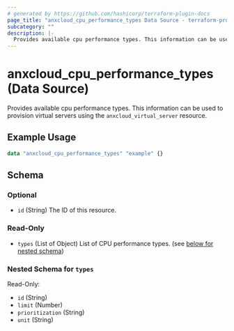 ```yaml
---
# generated by https://github.com/hashicorp/terraform-plugin-docs
page_title: "anxcloud_cpu_performance_types Data Source - terraform-provider-anxcloud"
subcategory: ""
description: |-
  Provides available cpu performance types. This information can be used to provision virtual servers using the anxcloud_virtual_server resource.
---
```


# anxcloud_cpu_performance_types (Data Source)

Provides available cpu performance types. This information can be used to provision virtual servers using the `anxcloud_virtual_server` resource.

## Example Usage

```terraform
data "anxcloud_cpu_performance_types" "example" {}
```

<!-- schema generated by tfplugindocs -->
## Schema

### Optional

- `id` (String) The ID of this resource.

### Read-Only

- `types` (List of Object) List of CPU performance types. (see [below for nested schema](#nestedatt--types))

<a id="nestedatt--types"></a>
### Nested Schema for `types`

Read-Only:

- `id` (String)
- `limit` (Number)
- `prioritization` (String)
- `unit` (String)


